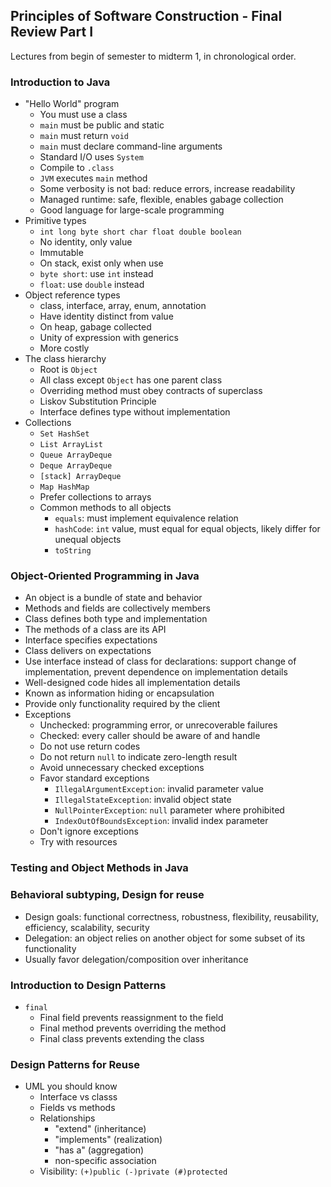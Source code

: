## Principles of Software Construction - Final Review Part I

Lectures from begin of semester to midterm 1, in chronological order.

### Introduction to Java

- "Hello World" program
  - You must use a class
  - `main` must be public and static
  - `main` must return `void`
  - `main` must declare command-line arguments
  - Standard I/O uses `System`
  - Compile to `.class`
  - `JVM` executes `main` method
  - Some verbosity is not bad: reduce errors, increase readability
  - Managed runtime: safe, flexible, enables gabage collection
  - Good language for large-scale programming
- Primitive types
  - `int long byte short char float double boolean`
  - No identity, only value
  - Immutable
  - On stack, exist only when use
  - `byte short`: use `int` instead
  - `float`: use `double` instead
- Object reference types
  - class, interface, array, enum, annotation
  - Have identity distinct from value
  - On heap, gabage collected
  - Unity of expression with generics
  - More costly
- The class hierarchy
  - Root is `Object`
  - All class except `Object` has one parent class
  - Overriding method must obey contracts of superclass
  - Liskov Substitution Principle
  - Interface defines type without implementation
- Collections
  - `Set HashSet`
  - `List ArrayList`
  - `Queue ArrayDeque`
  - `Deque ArrayDeque`
  - `[stack] ArrayDeque`
  - `Map HashMap`
  - Prefer collections to arrays
  - Common methods to all objects
    - `equals`: must implement equivalence relation
    - `hashCode`: `int` value, must equal for equal objects, likely differ for unequal objects
    - `toString`

### Object-Oriented Programming in Java

- An object is a bundle of state and behavior
- Methods and fields are collectively members
- Class defines both type and implementation
- The methods of a class are its API
- Interface specifies expectations
- Class delivers on expectations
- Use interface instead of class for declarations: support change of implementation, prevent dependence on implementation details
- Well-designed code hides all implementation details
- Known as information hiding or encapsulation
- Provide only functionality required by the client
- Exceptions
  - Unchecked: programming error, or unrecoverable failures
  - Checked: every caller should be aware of and handle
  - Do not use return codes
  - Do not return `null` to indicate zero-length result
  - Avoid unnecessary checked exceptions
  - Favor standard exceptions
    - `IllegalArgumentException`: invalid parameter value
    - `IllegalStateException`: invalid object state
    - `NullPointerException`: `null` parameter where prohibited
    - `IndexOutOfBoundsException`: invalid index parameter
  - Don't ignore exceptions
  - Try with resources

### Testing and Object Methods in Java

### Behavioral subtyping, Design for reuse

- Design goals: functional correctness, robustness, flexibility, reusability, efficiency, scalability, security
- Delegation: an object relies on another object for some subset of its functionality
- Usually favor delegation/composition over inheritance

### Introduction to Design Patterns

- `final`
  - Final field prevents reassignment to the field
  - Final method prevents overriding the method
  - Final class prevents extending the class

### Design Patterns for Reuse

- UML you should know
  - Interface vs classs
  - Fields vs methods
  - Relationships
    - "extend" (inheritance)
    - "implements" (realization)
    - "has a" (aggregation)
    - non-specific association
  - Visibility: `(+)public (-)private (#)protected`
